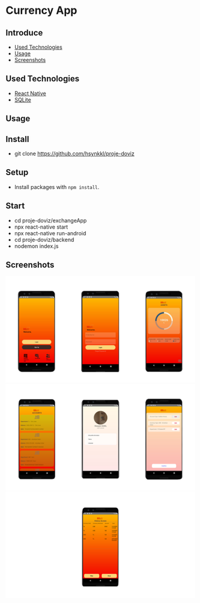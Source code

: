 # 									Currency App
## Introduce
- [Used Technologies](https://github.com/hsynkkl/proje-doviz#used-technologies)
- [Usage](https://github.com/hsynkkl/proje-doviz#usage)
- [Screenshots](https://github.com/hsynkkl/proje-doviz#screenshots)

## Used Technologies
- [React Native](https://reactnative.dev/)
- [SQLite](https://sqlite.org/index.html)


## Usage

## Install
- git clone https://github.com/hsynkkl/proje-doviz </br>


## Setup
- Install packages with `npm install`.


## Start
- cd proje-doviz/exchangeApp </br>
- npx react-native start </br>
- npx react-native run-android </br>
- cd proje-doviz/backend </br>
- nodemon index.js </br>


## Screenshots

<img src="./exchangeApp/src/utils/imgs/01.jpg" alt="alt yazı"> </br>
<img src="./exchangeApp/src/utils/imgs/02.jpg" alt="alt yazı"> </br>
<img src="./exchangeApp/src/utils/imgs/03.jpg" alt="alt yazı"> </br>

